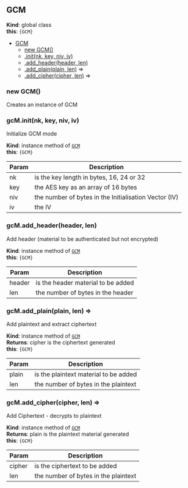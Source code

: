<a name="GCM"></a>

## GCM
**Kind**: global class  
**this**: <code>{GCM}</code>  

* [GCM](#GCM)
    * [new GCM()](#new_GCM_new)
    * [.init(nk, key, niv, iv)](#GCM+init)
    * [.add_header(header, len)](#GCM+add_header)
    * [.add_plain(plain, len)](#GCM+add_plain) ⇒
    * [.add_cipher(cipher, len)](#GCM+add_cipher) ⇒

<a name="new_GCM_new"></a>

### new GCM()
Creates an instance of GCM

<a name="GCM+init"></a>

### gcM.init(nk, key, niv, iv)
Initialize GCM mode

**Kind**: instance method of [<code>GCM</code>](#GCM)  
**this**: <code>{GCM}</code>  

| Param | Description |
| --- | --- |
| nk | is the key length in bytes, 16, 24 or 32 |
| key | the AES key as an array of 16 bytes |
| niv | the number of bytes in the Initialisation Vector (IV) |
| iv | the IV |

<a name="GCM+add_header"></a>

### gcM.add\_header(header, len)
Add header (material to be authenticated but not encrypted)

**Kind**: instance method of [<code>GCM</code>](#GCM)  
**this**: <code>{GCM}</code>  

| Param | Description |
| --- | --- |
| header | is the header material to be added |
| len | the number of bytes in the header |

<a name="GCM+add_plain"></a>

### gcM.add\_plain(plain, len) ⇒
Add plaintext and extract ciphertext

**Kind**: instance method of [<code>GCM</code>](#GCM)  
**Returns**: cipher is the ciphertext generated  
**this**: <code>{GCM}</code>  

| Param | Description |
| --- | --- |
| plain | is the plaintext material to be added |
| len | the number of bytes in the plaintext |

<a name="GCM+add_cipher"></a>

### gcM.add\_cipher(cipher, len) ⇒
Add Ciphertext - decrypts to plaintext

**Kind**: instance method of [<code>GCM</code>](#GCM)  
**Returns**: plain is the plaintext material generated  
**this**: <code>{GCM}</code>  

| Param | Description |
| --- | --- |
| cipher | is the ciphertext to be added |
| len | the number of bytes in the plaintext |

